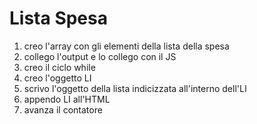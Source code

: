 # Lista Spesa

1. creo l'array con gli elementi della lista della spesa
1. collego l'output e lo collego con il JS
1. creo il ciclo while 
1. creo l'oggetto LI
1. scrivo l'oggetto della lista indicizzata all'interno dell'LI
1. appendo LI all'HTML
1. avanza il contatore
